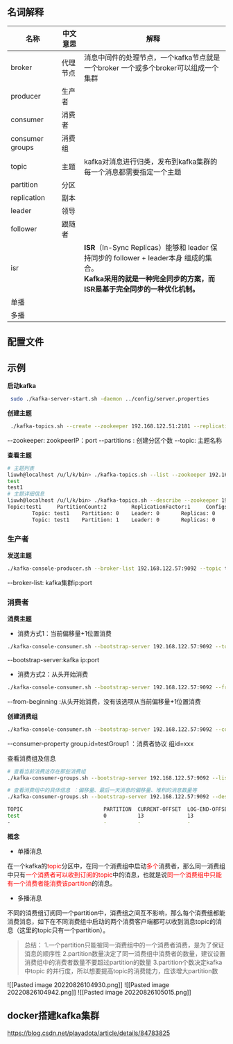 ```toc
```

## 名词解释

| 名称              | 中文意思 | 解释                                                                                                                   |
| --------------- | ---- | -------------------------------------------------------------------------------------------------------------------- |
| broker          | 代理节点 |   消息中间件的处理节点，一个kafka节点就是一个broker 一个或多个broker可以组成一个集群                                                                                                                   |
| producer        | 生产者  |                                                                                                                      |
| consumer        | 消费者  |                                                                                                                      |
| consumer groups | 消费组  |                                                                                                                      |
| topic           | 主题   |     kafka对消息进行归类，发布到kafka集群的每一个消息都需要指定一个主题                                                                                                                 |
| partition       | 分区   |                                                                                                                      |
| replication     | 副本   |                                                                                                                      |
| leader          | 领导   |                                                                                                                      |
| follower        | 跟随者  |                                                                                                                      |
| isr             |      | **ISR**（In-Sync Replicas）能够和 leader 保持同步的 follower + leader本身 组成的集合。<br> **Kafka采用的就是一种完全同步的方案，而ISR是基于完全同步的一种优化机制。** |
| 单播              |      |                                                                                                                      |
| 多播              |      |                                                                                                                      |

## 配置文件

## 示例

**启动kafka**

```bash
 sudo ./kafka-server-start.sh -daemon ../config/server.properties 
```

**创建主题**

```bash
 ./kafka-topics.sh --create --zookeeper 192.168.122.51:2181 --replication-factor 1 --partitions 1 --topic test
```

--zookeeper: zookpeerIP：port
--partitions : 创建分区个数
--topic: 主题名称

**查看主题**

```bash
# 主题列表
liuwh@localhost /u/l/k/bin> ./kafka-topics.sh --list --zookeeper 192.168.122.51:2181 
test
test1
# 主题详细信息
liuwh@localhost /u/l/k/bin> ./kafka-topics.sh --describe --zookeeper 192.168.122.51:2181 --topic test1
Topic:test1     PartitionCount:2        ReplicationFactor:1     Configs:
        Topic: test1    Partition: 0    Leader: 0       Replicas: 0     Isr: 0
        Topic: test1    Partition: 1    Leader: 0       Replicas: 0     Isr: 0
```

### 生产者

**发送主题**

```bash
./kafka-console-producer.sh --broker-list 192.168.122.57:9092 --topic test 
```

--broker-list: kafka集群ip:port

### 消费者

**消费主题**

- 消费方式1：当前偏移量+1位置消费

```bash
./kafka-console-consumer.sh --bootstrap-server 192.168.122.57:9092 --topic test
```

--bootstrap-server:kafka ip:port

- 消费方式2：从头开始消费

```bash
./kafka-console-consumer.sh --bootstrap-server 192.168.122.57:9092 --from-beginning  --topic test
```

--from-beginning :从头开始消费，没有该选项从当前偏移量+1位置消费

**创建消费组**

```bash
./kafka-console-consumer.sh --bootstrap-server 192.168.122.57:9092 --consumer-property group.id=testGroup1 --from-beginning --topic test
```

--consumer-property group.id=testGroup1   ：消费者协议  组id=xxx

查看消费组及信息

```bash
# 查看当前消费这存在那些消费组
./kafka-consumer-groups.sh --bootstrap-server 192.168.122.57:9092 --list

# 查看消费组中的具体信息 ：偏移量、最后一天消息的偏移量、堆积的消息数量等
./kafka-consumer-groups.sh --bootstrap-server 192.168.122.57:9092 --describe --group testGroup1

TOPIC                          PARTITION  CURRENT-OFFSET  LOG-END-OFFSET  LAG        CONSUMER-ID                                       HOST                           CLIENT-ID
test                           0          13              13              0          consumer-1-a386c09b-6864-4027-aadb-910c64d24438   /192.168.122.57                consumer-1
-                              -          -               -               -          consumer-1-de60c019-a5f4-4d40-ad3e-2c3b332add0c   /192.168.122.57                consumer-1
```

**概念**

- 单播消息

在一个kafka的<font color=#FF0000>topic</font>分区中，在同一个消费组中启动<font color=#FF0000>多个</font>消费者，那么同一消费组中只有<font color=#FF0000>一个消费者可以收到订阅的topic</font>中的消息，也就是说<font color=#FF0000>同一个消费组中只能有一个消费者能消费该partition</font>的消息。

- 多播消息

不同的消费组订阅同一个partition中，消费组之间互不影响，那么每个消费组都能消费消息，如下在不同消费组中启动的两个消费客户端都可以收到消息topic的消息（这里的topic只有一个partition）。

> 总结：
> 1.一个partition只能被同一消费组中的一个消费者消费，是为了保证消息的顺序性
> 2.partition数量决定了同一消费组中消费者的数量，建议设置消费组中的消费者数量不要超过partition的数量
> 3.partition个数决定kafka 中topic 的并行度，所以想要提高topic的消费能力，应该增大partition数

![[Pasted image 20220826104930.png]]
![[Pasted image 20220826104942.png]]
![[Pasted image 20220826105015.png]]

## docker搭建kafka集群

<https://blog.csdn.net/playadota/article/details/84783825>
